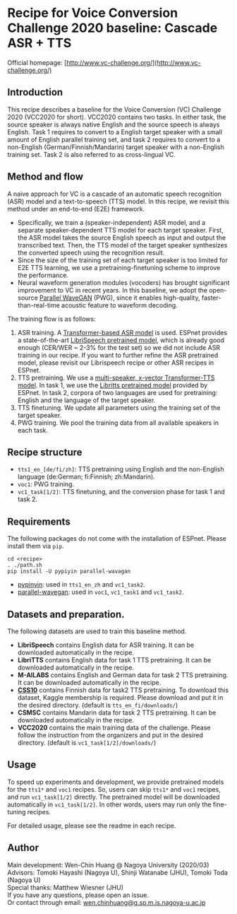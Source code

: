 # Recipe for Voice Conversion Challenge 2020 baseline: Cascade ASR + TTS

Official homepage: [http://www.vc-challenge.org/](http://www.vc-challenge.org/)

## Introduction

This recipe describes a baseline for the Voice Conversion (VC) Challenge 2020 (VCC2020 for short). VCC2020 contains two tasks. In either task, the source speaker is always native English and the source speech is always  English. Task 1 requires to convert to a English target speaker with a small amount of English parallel training set, and task 2 requires to convert to a non-English (German/Finnish/Mandarin) target speaker with a non-English training set. Task 2 is also referred to as cross-lingual VC.

## Method and flow

A naive approach for VC is a cascade of an automatic speech recognition (ASR) model and a text-to-speech (TTS) model. In this recipe, we revisit this method under an end-to-end (E2E) framework.

- Specifically, we train a (speaker-independent) ASR model, and a separate speaker-dependent TTS model for each target speaker. First, the ASR model takes the source English speech as input and output the transcribed text. Then, the TTS model of the target speaker synthesizes the converted speech using the recognition result.
- Since the size of the training set of each target speaker is too limited for E2E TTS learning, we use a pretraining-finetuning scheme to improve the performance.
- Neural waveform generation modules (vocoders) has brought significant improvement to VC in recent years. In this baseline, we adopt the open-source [Parallel WaveGAN](https://github.com/kan-bayashi/ParallelWaveGAN) (PWG), since it enables high-quality, faster-than-real-time acoustic feature to waveform decoding.

The training flow is as follows:

1. ASR training. A [Transformer-based ASR model](https://github.com/espnet/espnet/tree/master/egs/librispeech/asr1) is used. ESPnet provides a state-of-the-art [LibriSpeech pretrained model](https://github.com/espnet/espnet/blob/master/egs/librispeech/asr1/RESULTS.md#pytorch-large-transformer-with-specaug-4-gpus--large-lstm-lm), which is already good enough (CER/WER ~ 2-3% for the test set) so we did not include ASR training in our recipe. If you want to further refine the ASR pretrained model, please revisit our Librispeech recipe or other ASR recipes in ESPnet.
2. TTS pretraining. We use a [multi-speaker, x-vector Transformer-TTS model](https://github.com/espnet/espnet/tree/master/egs/libritts/tts1). In task 1, we use the [Libritts pretrained model](https://github.com/espnet/espnet/blob/master/egs/libritts/tts1/RESULTS.md#v050-first-multi-speaker-transformer-1024-pt-window--256-pt-shift--x-vector-with-add-integration--fast-gl-64-iters) provided by ESPnet. In task 2, corpora of two languages are used for pretraining: English and the language of the target speaker.
3. TTS finetuning. We update all parameters using the training set of the target speaker.
4. PWG training. We pool the training data from all available speakers in each task.

## Recipe structure

- `tts1_en_[de/fi/zh]`: TTS pretraining using English and the non-English language (de:German; fi:Finnish; zh:Mandarin).
- `voc1`: PWG training.
- `vc1_task[1/2]`: TTS finetuning, and the conversion phase for task 1 and task 2.

## Requirements

The following packages do not come with the installation of ESPnet. Please install them via `pip`.

```
cd <recipe>
. ./path.sh
pip install -U pypiyin parallel-wavagan
```

- [pypinyin](https://pypi.org/project/pypinyin/): used in `tts1_en_zh` and `vc1_task2`.
- [parallel-wavegan](https://pypi.org/project/parallel-wavegan/): used in `voc1`, `vc1_task1` and `vc1_task2`.

## Datasets and preparation.

The following datasets are used to train this baseline method.

- **LibriSpeech** contains English data for ASR training. It can be downloaded automatically in the recipe.
- **LibriTTS** contains English data for task 1 TTS pretraining. It can be downloaded automatically in the recipe.
- **M-AILABS** contains English and German data for task 2 TTS pretraining. It can be downloaded automatically in the recipe.
- **[CSS10](https://www.kaggle.com/bryanpark/finnish-single-speaker-speech-dataset)** contains Finnish data for task2 TTS pretraining. To download this dataset, Kaggle membership is required. Please download and put it in the desired directory. (default is `tts_en_fi/downloads/`)
- **CSMSC** contains Mandarin data for task 2 TTS pretraining. It can be downloaded automatically in the recipe.
- **VCC2020** contains the main training data of the challenge. Please follow the instruction from the organizers and put in the desired directory. (default is `vc1_task[1/2]/downloads/`)

## Usage

To speed up experiments and development, we provide pretrained models for the `tts1*` and `voc1` recipes. So, users can skip `tts1*` and `voc1` recipes, and run `vc1_task[1/2]` directly. The pretrained model will be downloaded automatically in `vc1_task[1/2]`. In other words, users may run only the fine-tuning recipes.

For detailed usage, please see the readme in each recipe.

## Author

Main development: Wen-Chin Huang @ Nagoya University (2020/03)  
Advisors: Tomoki Hayashi (Nagoya U), Shinji Watanabe (JHU), Tomoki Toda (Nagoya U)  
Special thanks: Matthew Wiesner (JHU)  
If you have any questions, please open an issue.  
Or contact through email: wen.chinhuang@g.sp.m.is.nagoya-u.ac.jp
